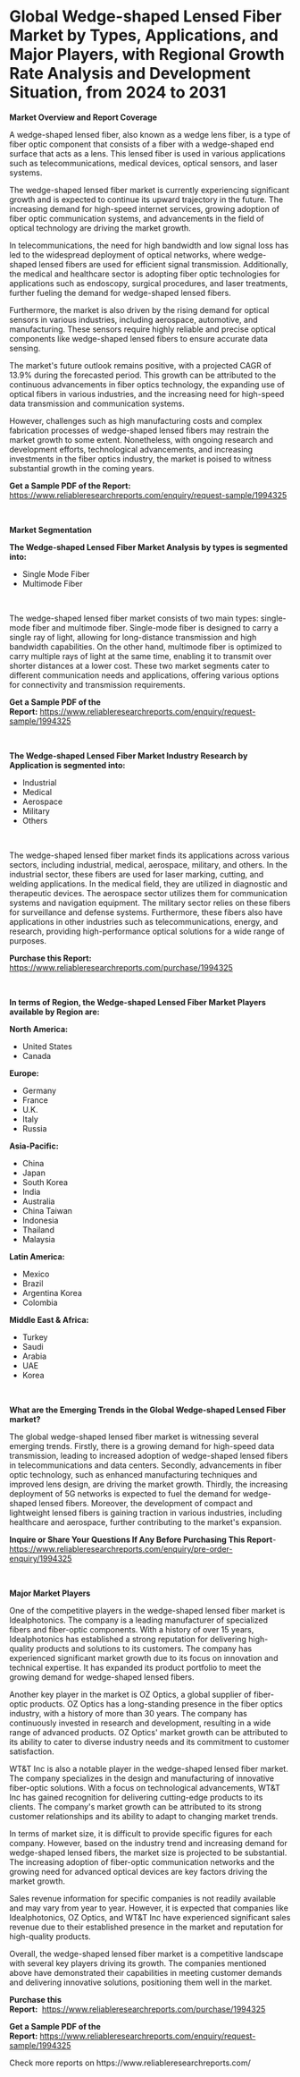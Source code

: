 <p><h1>Global Wedge-shaped Lensed Fiber Market by Types, Applications, and Major Players, with Regional Growth Rate Analysis and Development Situation, from 2024 to 2031</h1></p><p><strong>Market Overview and Report Coverage</strong></p>
<p><p>A wedge-shaped lensed fiber, also known as a wedge lens fiber, is a type of fiber optic component that consists of a fiber with a wedge-shaped end surface that acts as a lens. This lensed fiber is used in various applications such as telecommunications, medical devices, optical sensors, and laser systems.</p><p>The wedge-shaped lensed fiber market is currently experiencing significant growth and is expected to continue its upward trajectory in the future. The increasing demand for high-speed internet services, growing adoption of fiber optic communication systems, and advancements in the field of optical technology are driving the market growth.</p><p>In telecommunications, the need for high bandwidth and low signal loss has led to the widespread deployment of optical networks, where wedge-shaped lensed fibers are used for efficient signal transmission. Additionally, the medical and healthcare sector is adopting fiber optic technologies for applications such as endoscopy, surgical procedures, and laser treatments, further fueling the demand for wedge-shaped lensed fibers.</p><p>Furthermore, the market is also driven by the rising demand for optical sensors in various industries, including aerospace, automotive, and manufacturing. These sensors require highly reliable and precise optical components like wedge-shaped lensed fibers to ensure accurate data sensing.</p><p>The market's future outlook remains positive, with a projected CAGR of 13.9% during the forecasted period. This growth can be attributed to the continuous advancements in fiber optics technology, the expanding use of optical fibers in various industries, and the increasing need for high-speed data transmission and communication systems.</p><p>However, challenges such as high manufacturing costs and complex fabrication processes of wedge-shaped lensed fibers may restrain the market growth to some extent. Nonetheless, with ongoing research and development efforts, technological advancements, and increasing investments in the fiber optics industry, the market is poised to witness substantial growth in the coming years.</p></p>
<p><strong>Get a Sample PDF of the Report:</strong> <a href="https://www.reliableresearchreports.com/enquiry/request-sample/1994325">https://www.reliableresearchreports.com/enquiry/request-sample/1994325</a></p>
<p>&nbsp;</p>
<p><strong>Market Segmentation</strong></p>
<p><strong>The Wedge-shaped Lensed Fiber Market Analysis by types is segmented into:</strong></p>
<p><ul><li>Single Mode Fiber</li><li>Multimode Fiber</li></ul></p>
<p>&nbsp;</p>
<p><p>The wedge-shaped lensed fiber market consists of two main types: single-mode fiber and multimode fiber. Single-mode fiber is designed to carry a single ray of light, allowing for long-distance transmission and high bandwidth capabilities. On the other hand, multimode fiber is optimized to carry multiple rays of light at the same time, enabling it to transmit over shorter distances at a lower cost. These two market segments cater to different communication needs and applications, offering various options for connectivity and transmission requirements.</p></p>
<p><strong>Get a Sample PDF of the Report:</strong>&nbsp;<a href="https://www.reliableresearchreports.com/enquiry/request-sample/1994325">https://www.reliableresearchreports.com/enquiry/request-sample/1994325</a></p>
<p>&nbsp;</p>
<p><strong>The Wedge-shaped Lensed Fiber Market Industry Research by Application is segmented into:</strong></p>
<p><ul><li>Industrial</li><li>Medical</li><li>Aerospace</li><li>Military</li><li>Others</li></ul></p>
<p>&nbsp;</p>
<p><p>The wedge-shaped lensed fiber market finds its applications across various sectors, including industrial, medical, aerospace, military, and others. In the industrial sector, these fibers are used for laser marking, cutting, and welding applications. In the medical field, they are utilized in diagnostic and therapeutic devices. The aerospace sector utilizes them for communication systems and navigation equipment. The military sector relies on these fibers for surveillance and defense systems. Furthermore, these fibers also have applications in other industries such as telecommunications, energy, and research, providing high-performance optical solutions for a wide range of purposes.</p></p>
<p><strong>Purchase this Report:</strong>&nbsp; <a href="https://www.reliableresearchreports.com/purchase/1994325">https://www.reliableresearchreports.com/purchase/1994325</a></p>
<p>&nbsp;</p>
<p><strong>In terms of Region, the Wedge-shaped Lensed Fiber Market Players available by Region are:</strong></p>
<p>
    <p> <strong> North America: </strong>
        <ul>
            <li>United States</li>
            <li>Canada</li>
        </ul>
        </p> 
    <p> <strong> Europe: </strong>
        <ul>
            <li>Germany</li>
            <li>France</li>
            <li>U.K.</li>
            <li>Italy</li>
            <li>Russia</li>
        </ul>
        </p> 
    <p> <strong> Asia-Pacific: </strong>
        <ul>
            <li>China</li>
            <li>Japan</li>
            <li>South Korea</li>
            <li>India</li>
            <li>Australia</li>
            <li>China Taiwan</li>
            <li>Indonesia</li>
            <li>Thailand</li>
            <li>Malaysia</li>
        </ul>
        </p> 
    <p> <strong> Latin America: </strong>
        <ul>
            <li>Mexico</li>
            <li>Brazil</li>
            <li>Argentina Korea</li>
            <li>Colombia</li>
        </ul>
        </p> 
    <p> <strong> Middle East & Africa: </strong>
        <ul>
            <li>Turkey</li>
            <li>Saudi</li>
            <li>Arabia</li>
            <li>UAE</li>
            <li>Korea</li>
        </ul>
    </p>
    </p>
<p>&nbsp;</p>
<p><strong>What are the Emerging Trends in the Global Wedge-shaped Lensed Fiber market?</strong></p>
<p><p>The global wedge-shaped lensed fiber market is witnessing several emerging trends. Firstly, there is a growing demand for high-speed data transmission, leading to increased adoption of wedge-shaped lensed fibers in telecommunications and data centers. Secondly, advancements in fiber optic technology, such as enhanced manufacturing techniques and improved lens design, are driving the market growth. Thirdly, the increasing deployment of 5G networks is expected to fuel the demand for wedge-shaped lensed fibers. Moreover, the development of compact and lightweight lensed fibers is gaining traction in various industries, including healthcare and aerospace, further contributing to the market's expansion.</p></p>
<p><strong>Inquire or Share Your Questions If Any Before Purchasing This Report</strong>- <a href="https://www.reliableresearchreports.com/enquiry/pre-order-enquiry/1994325">https://www.reliableresearchreports.com/enquiry/pre-order-enquiry/1994325</a></p>
<p>&nbsp;</p>
<p><strong>Major Market Players</strong></p>
<p><p>One of the competitive players in the wedge-shaped lensed fiber market is Idealphotonics. The company is a leading manufacturer of specialized fibers and fiber-optic components. With a history of over 15 years, Idealphotonics has established a strong reputation for delivering high-quality products and solutions to its customers. The company has experienced significant market growth due to its focus on innovation and technical expertise. It has expanded its product portfolio to meet the growing demand for wedge-shaped lensed fibers.</p><p>Another key player in the market is OZ Optics, a global supplier of fiber-optic products. OZ Optics has a long-standing presence in the fiber optics industry, with a history of more than 30 years. The company has continuously invested in research and development, resulting in a wide range of advanced products. OZ Optics' market growth can be attributed to its ability to cater to diverse industry needs and its commitment to customer satisfaction.</p><p>WT&T Inc is also a notable player in the wedge-shaped lensed fiber market. The company specializes in the design and manufacturing of innovative fiber-optic solutions. With a focus on technological advancements, WT&T Inc has gained recognition for delivering cutting-edge products to its clients. The company's market growth can be attributed to its strong customer relationships and its ability to adapt to changing market trends.</p><p>In terms of market size, it is difficult to provide specific figures for each company. However, based on the industry trend and increasing demand for wedge-shaped lensed fibers, the market size is projected to be substantial. The increasing adoption of fiber-optic communication networks and the growing need for advanced optical devices are key factors driving the market growth.</p><p>Sales revenue information for specific companies is not readily available and may vary from year to year. However, it is expected that companies like Idealphotonics, OZ Optics, and WT&T Inc have experienced significant sales revenue due to their established presence in the market and reputation for high-quality products.</p><p>Overall, the wedge-shaped lensed fiber market is a competitive landscape with several key players driving its growth. The companies mentioned above have demonstrated their capabilities in meeting customer demands and delivering innovative solutions, positioning them well in the market.</p></p>
<p><strong>Purchase this Report:</strong>&nbsp;&nbsp;<a href="https://www.reliableresearchreports.com/purchase/1994325">https://www.reliableresearchreports.com/purchase/1994325</a></p>
<p></p>
<p><strong>Get a Sample PDF of the Report:</strong>&nbsp;<a href="https://www.reliableresearchreports.com/enquiry/request-sample/1994325">https://www.reliableresearchreports.com/enquiry/request-sample/1994325</a></p>
<p>Check more reports on https://www.reliableresearchreports.com/</p>